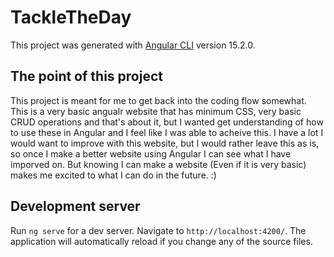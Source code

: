 # TackleTheDay

This project was generated with [Angular CLI](https://github.com/angular/angular-cli) version 15.2.0.

## The point of this project

This project is meant for me to get back into the coding flow somewhat. This is a very basic angualr website that has minimum CSS, very basic CRUD operations and that's about it, but I wanted get understanding of how to use these in Angular and I feel like I was able to acheive this. I have a lot I would want to improve with this website, but I would rather leave this as is, so once I make a better website using Angular I can see what I have imporved on. But knowing I can make a website (Even if it is very basic) makes me excited to what I can do in the future. :)

## Development server

Run `ng serve` for a dev server. Navigate to `http://localhost:4200/`. The application will automatically reload if you change any of the source files.
